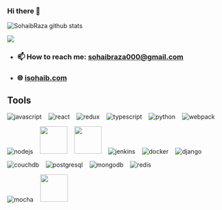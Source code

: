 ### Hi there 👋

<!--
**SohaibRaza/SohaibRaza** is a ✨ _special_ ✨ repository because its `README.md` (this file) appears on your GitHub profile.

Here are some ideas to get you started:

- 🔭 I’m currently working on ReactJS, Node.js, Python, Deno
- 🌱 I’m currently learning Docker, IoT
- 👯 I’m looking to collaborate on ...
- 🤔 I’m looking for help with ...
- 💬 Ask me about ...
- 📫 How to reach me: sohaibraza000@gmail.com
- 😄 Pronouns: ...
- ⚡ Fun fact: ...
-->

![SohaibRaza github stats](https://github-readme-stats.vercel.app/api?username=SohaibRaza&show_icons=true&hide_border=true&count_private=true&role=OWNER,ORGANIZATION_MEMBER,COLLABORATOR,CONTRIBUTOR&hide=issues&show_icons=true&hide_border=true) 

<!-- <img  src="https://github-readme-stats.vercel.app/api?username=SohaibRaza&show_icons=true&hide_border=true&count_private=true&role=OWNER,ORGANIZATION_MEMBER,COLLABORATOR,CONTRIBUTOR&hide=issues">

<img  src="https://github-readme-streak-stats.herokuapp.com/?user=SohaibRaza&hide_border=true&theme=tokyonight" >
-->

<img  src="https://github-readme-streak-stats.herokuapp.com/?user=SohaibRaza&hide_border=true&theme=monokai" >

- ### 📫 How to reach me: sohaibraza000@gmail.com
- ### 🌐 [isohaib.com](https://isohaib.com)


## Tools
<!-- -->
![javascript](https://user-images.githubusercontent.com/7778803/101231702-e51d5600-36ce-11eb-932c-c025aa2887fa.png) &nbsp;&nbsp;
![react](https://user-images.githubusercontent.com/7778803/101231734-07af6f00-36cf-11eb-8f43-950c619d510d.png) &nbsp;&nbsp;
![redux](https://user-images.githubusercontent.com/7778803/101231758-2a418800-36cf-11eb-9712-ae8bd59e57de.png) &nbsp;&nbsp;
![typescript](https://user-images.githubusercontent.com/7778803/101231592-18abb080-36ce-11eb-8590-f6827edf76f2.png) &nbsp;&nbsp;
![python](https://user-images.githubusercontent.com/7778803/101232043-2151b600-36d1-11eb-9122-a7334e07d6e7.png) &nbsp;&nbsp;
![webpack](https://user-images.githubusercontent.com/7778803/101231590-177a8380-36ce-11eb-9dd2-47dc38ea66a7.png) &nbsp;&nbsp;

<!-- Backend -->
![nodejs](https://user-images.githubusercontent.com/7778803/101231623-498be580-36ce-11eb-81f1-cd0b6021f5db.png) &nbsp;&nbsp;
<img src="https://user-images.githubusercontent.com/7778803/133672478-b66965aa-4cc1-4007-a378-b760f75ef14e.png" width="64" /> &nbsp;&nbsp;
<img src="https://user-images.githubusercontent.com/7778803/133667983-58a8451f-de59-46c7-b216-ef42004705b3.png" width="64" /> &nbsp;&nbsp;
![jenkins](https://user-images.githubusercontent.com/7778803/101232275-95d92480-36d2-11eb-826a-5aa4b3c1300e.png) &nbsp;&nbsp;
![docker](https://user-images.githubusercontent.com/7778803/101232316-d6d13900-36d2-11eb-8cf4-3c769b7bd3d7.png) &nbsp;&nbsp;
![django](https://user-images.githubusercontent.com/7778803/101231587-13e6fc80-36ce-11eb-828c-26d30e003d7f.png) &nbsp;&nbsp;

<!-- ![kubernets](https://user-images.githubusercontent.com/7778803/101232351-14ce5d00-36d3-11eb-8d86-4cf99428c514.png) -->
<!-- ![nginx](https://user-images.githubusercontent.com/7778803/101232124-78578b00-36d1-11eb-98c9-f882cfca9f7d.png) -->
<!-- ![express](https://user-images.githubusercontent.com/7778803/101231481-64aa2580-36cd-11eb-852f-988a7e32abd1.png) -->

<!-- Databases -->
![couchdb](https://user-images.githubusercontent.com/7778803/101231941-5dd0e200-36d0-11eb-91a9-030498ea5f39.png) &nbsp;&nbsp;
![postgresql](https://user-images.githubusercontent.com/7778803/101231881-e8fda800-36cf-11eb-81b3-749ea2d75ab8.png) &nbsp;&nbsp;
![mongodb](https://user-images.githubusercontent.com/7778803/101231887-f3b83d00-36cf-11eb-8e51-81862e0c9d31.png) &nbsp;&nbsp;
![redis](https://user-images.githubusercontent.com/7778803/101232179-d5534100-36d1-11eb-9395-02014198eaf2.png) &nbsp;&nbsp;

<!-- Testing Frameworks -->
![mocha](https://user-images.githubusercontent.com/7778803/101231505-886d6b80-36cd-11eb-9a5e-936b37b71ebd.png) &nbsp;&nbsp;
<img src="https://user-images.githubusercontent.com/7778803/133668434-1f155632-49fb-4182-b740-3b8e8846d7ca.png" width="64" /> &nbsp;&nbsp;
<!-- ![jest](https://user-images.githubusercontent.com/7778803/101232242-56aad380-36d2-11eb-9e48-2a4e427a45da.png) -->

